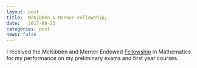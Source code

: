 ```yaml
---
layout: post
title:  McKibben & Merner Fellowship;
date:   2017-09-23
categories: post
news: false
---
```

I received the McKibben and Merner Endowed [Fellowship](https://math.washington.edu/student-awards) in Mathematics for my performance on my preliminary exams and first year courses.


